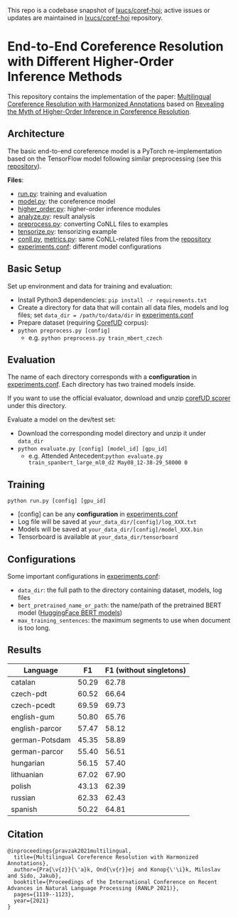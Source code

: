 This repo is a codebase snapshot of [lxucs/coref-hoi](https://github.com/lxucs/coref-hoi); active issues or updates are maintained in [lxucs/coref-hoi](https://github.com/lxucs/coref-hoi) repository.

# End-to-End Coreference Resolution with Different Higher-Order Inference Methods

This repository contains the implementation of the paper: [Multilingual Coreference Resolution with Harmonized Annotations](https://aclanthology.org/2021.ranlp-1.125) based on [Revealing the Myth of Higher-Order Inference in Coreference Resolution](https://www.aclweb.org/anthology/2020.emnlp-main.686.pdf).

## Architecture

The basic end-to-end coreference model is a PyTorch re-implementation based on the TensorFlow model following similar preprocessing (see this [repository](https://github.com/mandarjoshi90/coref)).

**Files**:
* [run.py](run.py): training and evaluation
* [model.py](model.py): the coreference model
* [higher_order.py](higher_order.py): higher-order inference modules
* [analyze.py](analyze.py): result analysis
* [preprocess.py](preprocess.py): converting CoNLL files to examples
* [tensorize.py](tensorize.py): tensorizing example
* [conll.py](conll.py), [metrics.py](metrics.py): same CoNLL-related files from the [repository](https://github.com/mandarjoshi90/coref)
* [experiments.conf](experiments.conf): different model configurations

## Basic Setup
Set up environment and data for training and evaluation:
* Install Python3 dependencies: `pip install -r requirements.txt`
* Create a directory for data that will contain all data files, models and log files; set `data_dir = /path/to/data/dir` in [experiments.conf](experiments.conf)
* Prepare dataset (requiring [CorefUD](https://ufallab.ms.mff.cuni.cz/~popel/CorefUD-1.0-public.zip) corpus):
* `python preprocess.py [config]`
  * e.g. `python preprocess.py train_mbert_czech`

## Evaluation

The name of each directory corresponds with a **configuration** in [experiments.conf](experiments.conf). Each directory has two trained models inside.

If you want to use the official evaluator, download and unzip [corefUD scorer](https://cs.emory.edu/~lxu85/conll-2012.zip) under this directory.

Evaluate a model on the dev/test set:
* Download the corresponding model directory and unzip it under `data_dir`
* `python evaluate.py [config] [model_id] [gpu_id]`
    * e.g. Attended Antecedent:`python evaluate.py train_spanbert_large_ml0_d2 May08_12-38-29_58000 0`

## Training
`python run.py [config] [gpu_id]`

* [config] can be any **configuration** in [experiments.conf](experiments.conf)
* Log file will be saved at `your_data_dir/[config]/log_XXX.txt`
* Models will be saved at `your_data_dir/[config]/model_XXX.bin`
* Tensorboard is available at `your_data_dir/tensorboard`


## Configurations
Some important configurations in [experiments.conf](experiments.conf):
* `data_dir`: the full path to the directory containing dataset, models, log files
* `bert_pretrained_name_or_path`: the name/path of the pretrained BERT model ([HuggingFace BERT models](https://huggingface.co/transformers/main_classes/model.html#transformers.PreTrainedModel.from_pretrained))
* `max_training_sentences`: the maximum segments to use when document is too long.

## Results

| Language       | F1    | F1 (without singletons) |
|----------------|-------|-------------------------|
| catalan        | 50.29 | 62.78                   |
| czech-pdt      | 60.52 | 66.64                   |
| czech-pcedt    | 69.59 | 69.73                   |
| english-gum    | 50.80 | 65.76                   |
| english-parcor | 57.47 | 58.12                   |
| german-Potsdam | 45.35 | 58.89                   |
| german-parcor  | 55.40 | 56.51                   |
| hungarian      | 56.15 | 57.40                   |
| lithuanian     | 67.02 | 67.90                   |
| polish         | 43.13 | 62.39                   |
| russian        | 62.33 | 62.43                   |
| spanish        | 50.22 | 64.81                   |

## Citation
```
@inproceedings{pravzak2021multilingual,
  title={Multilingual Coreference Resolution with Harmonized Annotations},
  author={Pra{\v{z}}{\'a}k, Ond{\v{r}}ej and Konop{\'\i}k, Miloslav and Sido, Jakub},
  booktitle={Proceedings of the International Conference on Recent Advances in Natural Language Processing (RANLP 2021)},
  pages={1119--1123},
  year={2021}
}
```